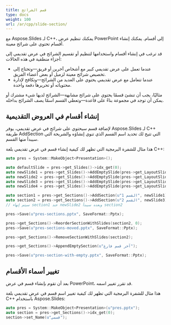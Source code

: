 ```yaml
---
title: قسم الشرائح
type: docs
weight: 100
url: /ar/cpp/slide-section/
---
```


مع Aspose.Slides لـ C++، يمكنك تنظيم عرض PowerPoint إلى أقسام. يمكنك إنشاء أقسام تحتوي على شرائح معينة.

قد ترغب في إنشاء أقسام واستخدامها لتنظيم أو تقسيم الشرائح في عرض تقديمي إلى أجزاء منطقية في هذه الحالات:

- عندما تعمل على عرض تقديمي كبير مع أشخاص آخرين أو فريق—وتحتاج إلى تخصيص شرائح معينة لزميل أو بعض أعضاء الفريق.
- عندما تتعامل مع عرض تقديمي يحتوي على العديد من الشرائح—وتكافح لإدارة محتوياته أو تحريرها دفعة واحدة.

مثاليًا، يجب أن تنشئ قسمًا يحتوي على شرائح مشابهة—الشرائح لديها شيء مشترك أو يمكن أن توجد في مجموعة بناءً على قاعدة—وتعطي القسم اسمًا يصف الشرائح بداخله.

## إنشاء أقسام في العروض التقديمية

لإضافة قسم سيحتوي على شرائح في عرض تقديمي، يوفر Aspose.Slides لـ C++ طريقة AddSection التي تتيح لك تحديد اسم القسم الذي تنوي إنشاؤه والشريحة التي سيبدأ منها القسم.

هذا مثال للشفرة البرمجية التي تظهر لك كيفية إنشاء قسم في عرض تقديمي بلغة C++:

``` cpp
auto pres = System::MakeObject<Presentation>();

auto defaultSlide = pres->get_Slides()->idx_get(0);
auto newSlide1 = pres->get_Slides()->AddEmptySlide(pres->get_LayoutSlides()->idx_get(0));
auto newSlide2 = pres->get_Slides()->AddEmptySlide(pres->get_LayoutSlides()->idx_get(0));
auto newSlide3 = pres->get_Slides()->AddEmptySlide(pres->get_LayoutSlides()->idx_get(0));
auto newSlide4 = pres->get_Slides()->AddEmptySlide(pres->get_LayoutSlides()->idx_get(0));

auto section1 = pres->get_Sections()->AddSection(u"القسم 1", newSlide1);
auto section2 = pres->get_Sections()->AddSection(u"القسم 2", newSlide3);
// سيتم إنهاء section1 عند newSlide2 وبعده سيبدأ section2   

pres->Save(u"pres-sections.pptx", SaveFormat::Pptx);

pres->get_Sections()->ReorderSectionWithSlides(section2, 0);
pres->Save(u"pres-sections-moved.pptx", SaveFormat::Pptx);

pres->get_Sections()->RemoveSectionWithSlides(section2);

pres->get_Sections()->AppendEmptySection(u"آخر قسم فارغ");

pres->Save(u"pres-section-with-empty.pptx", SaveFormat::Pptx);
```

## تغيير أسماء الأقسام

بعد أن تقوم بإنشاء قسم في عرض PowerPoint، قد تقرر تغيير اسمه.

هذا مثال للشفرة البرمجية التي تظهر لك كيفية تغيير اسم قسم في عرض تقديمي بلغة C++ باستخدام Aspose.Slides:

``` cpp
auto pres = System::MakeObject<Presentation>(u"pres.pptx");
auto section = pres->get_Sections()->idx_get(0);
section->set_Name(u"قسمي");
```